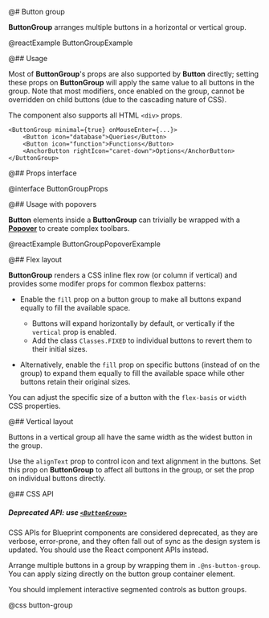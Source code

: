 @# Button group

__ButtonGroup__ arranges multiple buttons in a horizontal or vertical group.

@reactExample ButtonGroupExample

@## Usage

Most of __ButtonGroup__'s props are also supported by __Button__ directly; setting these props on __ButtonGroup__ will
apply the same value to all buttons in the group. Note that most modifiers, once enabled on the group, cannot be
overridden on child buttons (due to the cascading nature of CSS).

The component also supports all HTML `<div>` props.

```tsx
<ButtonGroup minimal={true} onMouseEnter={...}>
    <Button icon="database">Queries</Button>
    <Button icon="function">Functions</Button>
    <AnchorButton rightIcon="caret-down">Options</AnchorButton>
</ButtonGroup>
```

@## Props interface

@interface ButtonGroupProps

@## Usage with popovers

__Button__ elements inside a __ButtonGroup__ can trivially be wrapped with a [__Popover__](#core/components/popover) to
create complex toolbars.

@reactExample ButtonGroupPopoverExample

@## Flex layout

__ButtonGroup__ renders a CSS inline flex row (or column if vertical) and provides some modifer props for common
flexbox patterns:

- Enable the `fill` prop on a button group to make all buttons expand equally to
  fill the available space.
    - Buttons will expand horizontally by default, or vertically if the `vertical` prop is enabled.
    - Add the class `Classes.FIXED` to individual buttons to revert them to their initial sizes.

- Alternatively, enable the `fill` prop on specific buttons (instead of on the
  group) to expand them equally to fill the available space while other
  buttons retain their original sizes.

You can adjust the specific size of a button with the `flex-basis` or `width` CSS properties.

@## Vertical layout

Buttons in a vertical group all have the same width as the widest button in the group.

Use the `alignText` prop to control icon and text alignment in the buttons. Set this prop on __ButtonGroup__ to affect
all buttons in the group, or set the prop on individual buttons directly.

@## CSS API

<div class="@ns-callout @ns-intent-warning @ns-icon-warning-sign @ns-callout-has-body-content">
    <h5 class="@ns-heading">

Deprecated API: use [`<ButtonGroup>`](#core/components/button-group)
</h5>

CSS APIs for Blueprint components are considered deprecated, as they are verbose, error-prone, and they
often fall out of sync as the design system is updated. You should use the React component APIs instead.

</div>

Arrange multiple buttons in a group by wrapping them in `.@ns-button-group`.
You can apply sizing directly on the button group container element.

You should implement interactive segmented controls as button groups.

@css button-group
